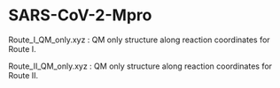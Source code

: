 # SARS-CoV-2-Mpro
Route_I_QM_only.xyz : QM only structure along reaction coordinates for Route I.

Route_II_QM_only.xyz : QM only structure along reaction coordinates for Route II.
